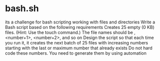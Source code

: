 # bash.sh
its a challenge for bash scripting working with files and directories
Write a Bash script based on the following requirements
Creates 25 empty (0 KB) files. (Hint: Use the touch command.)
The file names should be <yourName><number>, <yourName><number+1>, <yourName><number+2>, and so on
Design the script so that each time you run it, it creates the next batch of 25 files with increasing numbers starting with the last or maximum number that already exists
Do not hard code these numbers. You need to generate them by using automation
